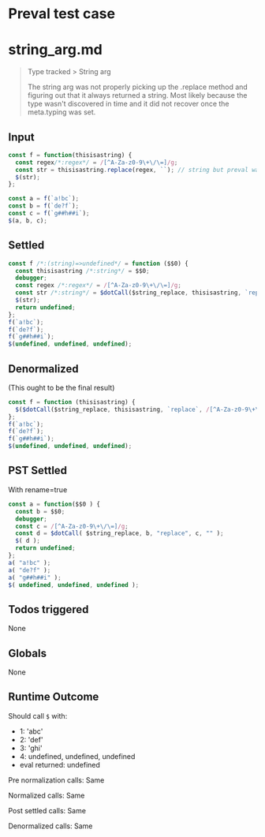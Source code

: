 # Preval test case

# string_arg.md

> Type tracked > String arg
>
> The string arg was not properly picking up the .replace method and figuring out that it always returned a string.
> Most likely because the type wasn't discovered in time and it did not recover once the meta.typing was set.

## Input

`````js filename=intro
const f = function(thisisastring) {
  const regex/*:regex*/ = /[^A-Za-z0-9\+\/\=]/g;
  const str = thisisastring.replace(regex, ``); // string but preval wasnt seeing that
  $(str);
};

const a = f(`a!bc`);
const b = f(`de?f`);
const c = f(`g##h##i`);
$(a, b, c);
`````


## Settled


`````js filename=intro
const f /*:(string)=>undefined*/ = function ($$0) {
  const thisisastring /*:string*/ = $$0;
  debugger;
  const regex /*:regex*/ = /[^A-Za-z0-9\+\/\=]/g;
  const str /*:string*/ = $dotCall($string_replace, thisisastring, `replace`, regex, ``);
  $(str);
  return undefined;
};
f(`a!bc`);
f(`de?f`);
f(`g##h##i`);
$(undefined, undefined, undefined);
`````


## Denormalized
(This ought to be the final result)

`````js filename=intro
const f = function (thisisastring) {
  $($dotCall($string_replace, thisisastring, `replace`, /[^A-Za-z0-9\+\/\=]/g, ``));
};
f(`a!bc`);
f(`de?f`);
f(`g##h##i`);
$(undefined, undefined, undefined);
`````


## PST Settled
With rename=true

`````js filename=intro
const a = function($$0 ) {
  const b = $$0;
  debugger;
  const c = /[^A-Za-z0-9\+\/\=]/g;
  const d = $dotCall( $string_replace, b, "replace", c, "" );
  $( d );
  return undefined;
};
a( "a!bc" );
a( "de?f" );
a( "g##h##i" );
$( undefined, undefined, undefined );
`````


## Todos triggered


None


## Globals


None


## Runtime Outcome


Should call `$` with:
 - 1: 'abc'
 - 2: 'def'
 - 3: 'ghi'
 - 4: undefined, undefined, undefined
 - eval returned: undefined

Pre normalization calls: Same

Normalized calls: Same

Post settled calls: Same

Denormalized calls: Same
